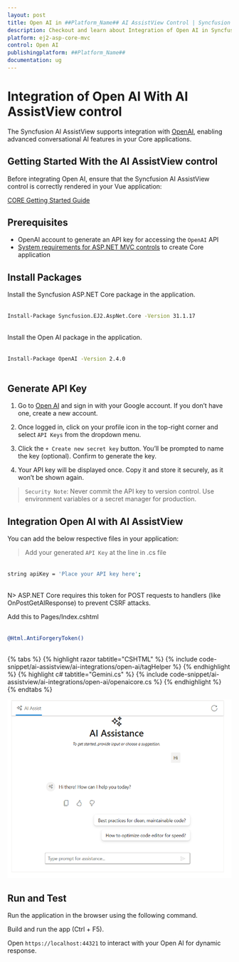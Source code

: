 ```yaml
---
layout: post
title: Open AI in ##Platform_Name## AI AssistView Control | Syncfusion
description: Checkout and learn about Integration of Open AI in Syncfusion ##Platform_Name## AI AssistView control of Syncfusion Essential JS 2 and more.
platform: ej2-asp-core-mvc
control: Open AI
publishingplatform: ##Platform_Name##
documentation: ug
---
```

 
# Integration of Open AI With AI AssistView control
 
The Syncfusion AI AssistView supports integration with [OpenAI](https://platform.openai.com/docs/overview), enabling advanced conversational AI features in your Core applications.
 
## Getting Started With the AI AssistView control
 
Before integrating Open AI, ensure that the Syncfusion AI AssistView control is correctly rendered in your Vue application:
 
[ CORE Getting Started Guide](../getting-started)
 
## Prerequisites
 
* OpenAI account to generate an API key for accessing the `OpenAI` API
* [System requirements for ASP.NET MVC controls](https://ej2.syncfusion.com/aspnetmvc/documentation/system-requirements) to create Core application
 
## Install Packages
 
Install the Syncfusion ASP.NET Core package in the application.
 
```bash
 
Install-Package Syncfusion.EJ2.AspNet.Core -Version 31.1.17
 
```
 
Install the Open AI package in the application.
 
```bash
 
Install-Package OpenAI -Version 2.4.0
 
```
 
## Generate API Key
 
1. Go to [Open AI](https://platform.openai.com/docs/overview) and sign in with your Google account. If you don’t have one, create a new account. 

2. Once logged in, click on your profile icon in the top-right corner and select `API Keys` from the dropdown menu.  

3. Click the `+ Create new secret key` button. You’ll be prompted to name the key (optional). Confirm to generate the key. 

4. Your API key will be displayed once. Copy it and store it securely, as it won’t be shown again.

> `Security Note`: Never commit the API key to version control. Use environment variables or a secret manager for production.
 
##  Integration Open AI with AI AssistView
 
You can add the below respective files in your application:
 
> Add your generated `API Key` at the line in .cs file
 
```bash
 
string apiKey = 'Place your API key here';
 
```
N> ASP.NET Core requires this token for POST requests to handlers (like OnPostGetAIResponse) to prevent CSRF attacks.
 
Add this to Pages/Index.cshtml
 
```bash
 
@Html.AntiForgeryToken()
 
```
 
{% tabs %}
{% highlight razor tabtitle="CSHTML" %}
{% include code-snippet/ai-assistview/ai-integrations/open-ai/tagHelper %}
{% endhighlight %}
{% highlight c# tabtitle="Gemini.cs" %}
{% include code-snippet/ai-assistview/ai-integrations/open-ai/openaicore.cs %}
{% endhighlight %}
{% endtabs %}
 
![Open AI](../../images/ai-integration.png)

## Run and Test
 
Run the application in the browser using the following command.
 
Build and run the app (Ctrl + F5).
 
Open `https://localhost:44321` to interact with your Open AI for dynamic response.